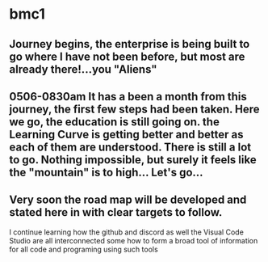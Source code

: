 # bmc1
Journey begins, the enterprise is being built to go where I have not been before, but most are already there!...you "Aliens"
-----
0506-0830am
It has a been a month from this journey, the first few steps had been taken. Here we go, the education is still going on.
the Learning Curve is getting better and better as each of them are understood.
There is still a lot to go. Nothing impossible, but surely it feels like the "mountain" is to high...
Let's go...
-----
Very soon the road map will be developed and stated here in with clear targets to follow.
-----
I continue learning how the github and discord as well the Visual Code Studio are all interconnected some how to form a broad tool of information 
for all code and programing using such tools

